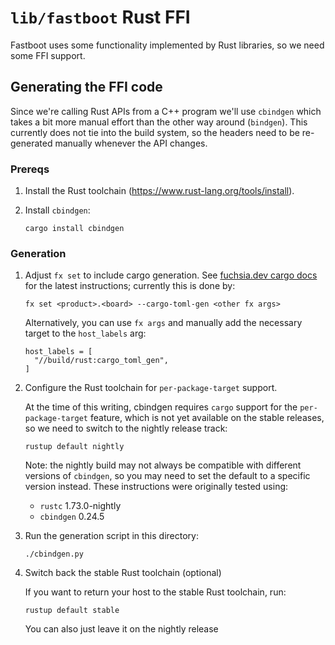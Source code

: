 # `lib/fastboot` Rust FFI

Fastboot uses some functionality implemented by Rust libraries, so we need some
FFI support.

## Generating the FFI code

Since we're calling Rust APIs from a C++ program we'll use `cbindgen` which
takes a bit more manual effort than the other way around (`bindgen`). This
currently does not tie into the build system, so the headers need to be
re-generated manually whenever the API changes.

### Prereqs

1. Install the Rust toolchain (https://www.rust-lang.org/tools/install).

2. Install `cbindgen`:

   ```shell
   cargo install cbindgen
   ```

### Generation

1. Adjust `fx set` to include cargo generation. See
   [fuchsia.dev cargo docs](https://fuchsia.dev/fuchsia-src/development/languages/rust/cargo)
   for the latest instructions; currently this is done by:

   ```shell
   fx set <product>.<board> --cargo-toml-gen <other fx args>
   ```

   Alternatively, you can use `fx args` and manually add the necessary target to
   the `host_labels` arg:

   ```
   host_labels = [
     "//build/rust:cargo_toml_gen",
   ]
   ```

2. Configure the Rust toolchain for `per-package-target` support.

   At the time of this writing, cbindgen requires `cargo` support for the
   `per-package-target` feature, which is not yet available on the stable
   releases, so we need to switch to the nightly release track:

   ```
   rustup default nightly
   ```

   Note: the nightly build may not always be compatible with different versions
   of `cbindgen`, so you may need to set the default to a specific version
   instead. These instructions were originally tested using:

   * `rustc` 1.73.0-nightly
   * `cbindgen` 0.24.5

3. Run the generation script in this directory:

   ```shell
   ./cbindgen.py
   ```

4. Switch back the stable Rust toolchain (optional)

   If you want to return your host to the stable Rust toolchain, run:

   ```shell
   rustup default stable
   ```

   You can also just leave it on the nightly release
